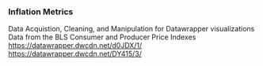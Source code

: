 ### Inflation Metrics 
Data Acquistion, Cleaning, and Manipulation for Datawrapper visualizations <br>
Data from the BLS Consumer and Producer Price Indexes<br>
https://datawrapper.dwcdn.net/d0JDX/1/ <br>
https://datawrapper.dwcdn.net/DY415/3/
